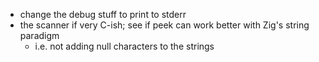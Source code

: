* change the debug stuff to print to stderr
* the scanner if very C-ish; see if peek can work better with Zig's string paradigm
  * i.e. not adding null characters to the strings
